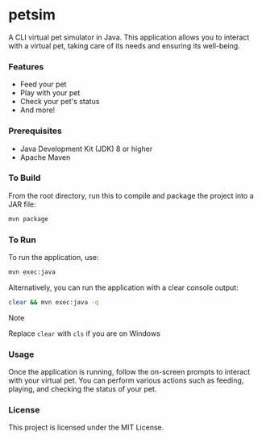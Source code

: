 # petsim

A CLI virtual pet simulator in Java. This application allows you to interact with a virtual pet, taking care of its needs and ensuring its well-being.

### Features

-   Feed your pet
-   Play with your pet
-   Check your pet's status
-   And more!

### Prerequisites

-   Java Development Kit (JDK) 8 or higher
-   Apache Maven

### To Build

From the root directory, run this to compile and package the project into a JAR file:

```sh
mvn package
```

### To Run

To run the application, use:

```sh
mvn exec:java
```

Alternatively, you can run the application with a clear console output:

```sh
clear && mvn exec:java -q
```

> [!NOTE]
> Replace `clear` with `cls` if you are on Windows

### Usage

Once the application is running, follow the on-screen prompts to interact with your virtual pet. You can perform various actions such as feeding, playing, and checking the status of your pet.

### License

This project is licensed under the MIT License.

